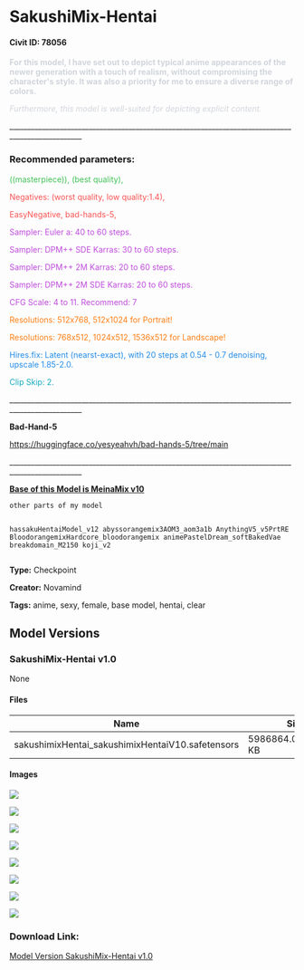 # SakushiMix-Hentai

#### Civit ID: 78056

<p><strong><span style="color:rgb(209, 213, 219)">For this model, I have set out to depict typical anime appearances of the newer generation with a touch of realism, without compromising the character's style. It was also a priority for me to ensure a diverse range of colors.</span></strong></p><p><em><span style="color:rgb(209, 213, 219)">Furthermore, this model is well-suited for depicting explicit content.</span></em></p><p>__________________________________________________________________________________________________</p><h3 id="recommended-parameters"><strong>Recommended parameters:</strong></h3><p><span style="color:rgb(64, 192, 87)">((masterpiece)), (best quality),</span></p><p><span style="color:rgb(250, 82, 82)">Negatives: (worst quality, low quality:1.4),</span></p><p><span style="color:rgb(250, 82, 82)">EasyNegative, bad-hands-5,</span></p><p><span style="color:rgb(190, 75, 219)">Sampler: Euler a: 40 to 60 steps.</span></p><p><span style="color:rgb(190, 75, 219)">Sampler: DPM++ SDE Karras: 30 to 60 steps.</span></p><p><span style="color:rgb(190, 75, 219)">Sampler: DPM++ 2M Karras: 20 to 60 steps.</span></p><p><span style="color:rgb(190, 75, 219)">Sampler: DPM++ 2M SDE Karras: 20 to 60 steps.</span></p><p><span style="color:rgb(190, 75, 219)">CFG Scale: 4 to 11. Recommend: 7</span></p><p><span style="color:rgb(253, 126, 20)">Resolutions: 512x768, 512x1024 for Portrait!</span></p><p><span style="color:rgb(253, 126, 20)">Resolutions: 768x512, 1024x512, 1536x512 for Landscape!</span></p><p><span style="color:rgb(34, 139, 230)">Hires.fix: Latent (nearst-exact), with 20 steps at 0.54 - 0.7 denoising, upscale 1.85-2.0.</span></p><p><span style="color:rgb(21, 170, 191)">Clip Skip: 2.</span></p><p>__________________________________________________________________________________________________</p><p><strong>Bad-Hand-5</strong></p><p><a target="_blank" rel="ugc" href="https://huggingface.co/yesyeahvh/bad-hands-5/tree/main">https://huggingface.co/yesyeahvh/bad-hands-5/tree/main</a></p><p>__________________________________________________________________________________________________</p><p></p><p><strong><u>Base of this Model is MeinaMix v10</u></strong></p><p></p><pre><code>other parts of my model

hassakuHentaiModel_v12
abyssorangemix3AOM3_aom3a1b
AnythingV5_v5PrtRE
BloodorangemixHardcore_bloodorangemix
animePastelDream_softBakedVae
breakdomain_M2150
koji_v2</code></pre>

**Type:** Checkpoint

**Creator:** Novamind

**Tags:** anime, sexy, female, base model, hentai, clear

## Model Versions

### SakushiMix-Hentai v1.0

None

#### Files

| Name | Size | Type | Format | Download Url | AutoV1 | AutoV2 | SHA256 | CRC32 | BLAKE3 |
| --- | --- | --- | --- | --- | --- | --- | --- | --- | --- |
| sakushimixHentai_sakushimixHentaiV10.safetensors | 5986864.001953125 KB | Model | SafeTensor | https://civitai.com/api/download/models/82839 | 8D1A7BDB | 64C70D71CF | 64C70D71CF2EC812D8E1B2BE2287203A48279348AB89E9C6B1CAD4FCFB86D1D7 | DAA4DCA1 | 295D6B20C9AF96125C380DE6B0A9C3032068C4DC4F07E165B91D6A9ADFEBF867 |

#### Images

<p><img src="https://image.civitai.com/xG1nkqKTMzGDvpLrqFT7WA/c19b3647-62f3-453b-9f7b-e923b9feb625/width=450/933663.jpeg" /></p>

<p><img src="https://image.civitai.com/xG1nkqKTMzGDvpLrqFT7WA/94e2764a-893f-479f-a270-b2bf814b4de1/width=450/983770.jpeg" /></p>

<p><img src="https://image.civitai.com/xG1nkqKTMzGDvpLrqFT7WA/60b10888-8457-46a7-8e74-9622ceaa3d85/width=450/934400.jpeg" /></p>

<p><img src="https://image.civitai.com/xG1nkqKTMzGDvpLrqFT7WA/f07a08c1-e792-4863-b5e6-7b98e7c6e6c8/width=450/936508.jpeg" /></p>

<p><img src="https://image.civitai.com/xG1nkqKTMzGDvpLrqFT7WA/ec98acab-f704-41e0-b4a6-229e5a8d3ff2/width=450/934499.jpeg" /></p>

<p><img src="https://image.civitai.com/xG1nkqKTMzGDvpLrqFT7WA/a90ecc34-1aee-437f-bd07-597a6fad0402/width=450/934555.jpeg" /></p>

<p><img src="https://image.civitai.com/xG1nkqKTMzGDvpLrqFT7WA/aa4b567b-0856-4c6e-b648-09a07b334b31/width=450/933422.jpeg" /></p>

<p><img src="https://image.civitai.com/xG1nkqKTMzGDvpLrqFT7WA/5fc803dd-7a23-4a84-b8d9-a1a709ced9cf/width=450/933482.jpeg" /></p>

### Download Link:

[Model Version SakushiMix-Hentai v1.0](https://civitai.com/api/download/models/82839)

